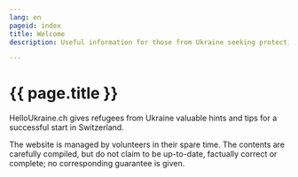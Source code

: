 ```yaml
---
lang: en
pageid: index
title: Welcome
description: Useful information for those from Ukraine seeking protection

---
```

# {{ page.title }}

HelloUkraine.ch gives refugees from Ukraine valuable hints and tips for a successful start in Switzerland.

The website is managed by volunteers in their spare time. The contents are carefully compiled, but do not claim
to be up-to-date, factually correct or complete; no corresponding guarantee is given.